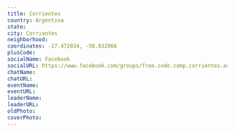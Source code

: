 ```yaml
---
title: Corrientes
country: Argentina
state: 
city: Corrientes
neighborhood: 
coordinates: -27.472034, -58.832866
plusCode:
socialName: Facebook
socialURL: https://www.facebook.com/groups/free.code.camp.corrientes.argentina
chatName:
chatURL:
eventName:
eventURL:
leaderName:
leaderURL:
oldPhoto: 
coverPhoto:
---
```

